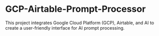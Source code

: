 # GCP-Airtable-Prompt-Processor
This project integrates Google Cloud Platform (GCP), Airtable, and AI to create a user-friendly interface for AI prompt processing.
